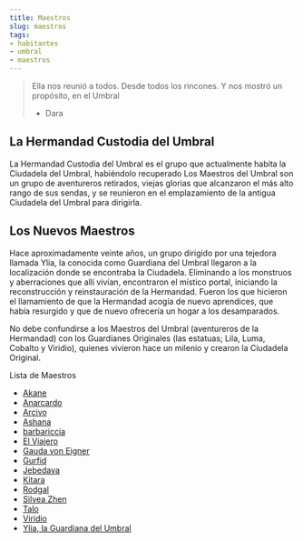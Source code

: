 ```yaml
---
title: Maestros
slug: maestros
tags:
- habitantes
- umbral
- maestros
---
```


> Ella nos reunió a todos. Desde todos los rincones. Y nos mostró un propósito, en el Umbral
> 
> -   Dara

## La Hermandad Custodia del Umbral

La Hermandad Custodia del Umbral es el grupo que actualmente habita la Ciudadela del Umbral, habiéndolo recuperado Los Maestros del Umbral son un grupo de aventureros retirados, viejas glorias que alcanzaron el más alto rango de sus sendas, y se reunieron en el emplazamiento de la antigua Ciudadela del Umbral para dirigirla.

## Los Nuevos Maestros

Hace aproximadamente veinte años, un grupo dirigido por una tejedora llamada Ylia, la conocida como Guardiana del Umbral llegaron a la localización donde se encontraba la Ciudadela. Eliminando a los monstruos y aberraciones que allí vivían, encontraron el místico portal, iniciando la reconstrucción y reinstauración de la Hermandad. Fueron los que hicieron el llamamiento de que la Hermandad acogía de nuevo aprendices, que había resurgido y que de nuevo ofrecería un hogar a los desamparados.

No debe confundirse a los Maestros del Umbral (aventureros de la Hermandad) con los Guardianes Originales (las estatuas; Lila, Luma, Cobalto y Viridio), quienes vivieron hace un milenio y crearon la Ciudadela Original.

Lista de Maestros
- [Akane](Habitantes/Maestros/akane.md)
- [Anarcardo](Habitantes/Maestros/anacardo.md)
- [Arcivo](Habitantes/Maestros/arcivo.md)
- [Ashana](Habitantes/Maestros/ashana.md)
- [barbariccia](Habitantes/Maestros/barbariccia.md)
- [El Viajero](Habitantes/Maestros/el-viajero.md)
- [Gauda von Eigner](Habitantes/Maestros/gauda-von-eigner.md)
- [Gurfid](Habitantes/Maestros/gurfid.md)
- [Jebedaya](Habitantes/Maestros/jebedaya.md)
- [Kitara](Habitantes/Maestros/kitara.md)
- [Rodgal](Habitantes/Maestros/rodgal.md)
- [Silvea Zhen](Habitantes/Maestros/silvea-zhen.md)
- [Talo](Habitantes/Maestros/talo.md)
- [Viridio](Habitantes/Maestros/viridio.md)
- [Ylia, la Guardiana del Umbral](Habitantes/Maestros/ylia-la-guardiana-del-umbral.md)